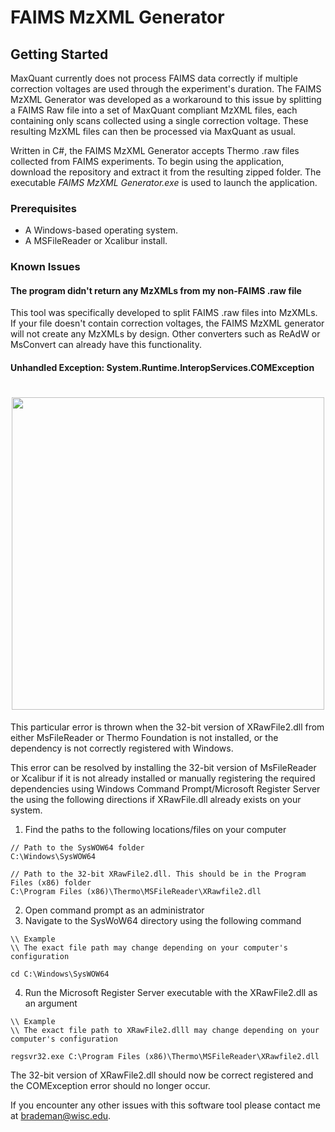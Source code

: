 # FAIMS MzXML Generator

## Getting Started

MaxQuant currently does not process FAIMS data correctly if multiple correction voltages are used through the experiment's duration. The FAIMS MzXML Generator was developed as a workaround to this issue by splitting a FAIMS Raw file into a set of MaxQuant compliant MzXML files, each containing only scans collected using a single correction voltage. These resulting MzXML files can then be processed via MaxQuant as usual.

Written in C#, the FAIMS MzXML Generator accepts Thermo .raw files collected from FAIMS experiments. To begin using the application, download the repository and extract it from the resulting zipped folder. The executable *FAIMS MzXML Generator.exe* is used to launch the application. 

### Prerequisites

- A Windows-based operating system.<br>
- A MSFileReader or Xcalibur install. 

### Known Issues

#### The program didn't return any MzXMLs from my non-FAIMS .raw file
This tool was specifically developed to split FAIMS .raw files into MzXMLs. If your file doesn't contain correction voltages, the FAIMS MzXML generator will not create any MzXMLs by design. Other converters such as ReAdW or MsConvert can already have this functionality.

#### Unhandled Exception: System.Runtime.InteropServices.COMException
<h1 align="center">
  <a><img src="https://github.com/coongroup/FAIMS-MzXML-Generator/blob/master/Images/XRawFileNotRegistered.png" width="500"></a>
</h1>

This particular error is thrown when the 32-bit version of XRawFile2.dll from either MsFileReader or Thermo Foundation is not installed, or the dependency is not correctly registered with Windows.

This error can be resolved by installing the 32-bit version of MsFileReader or Xcalibur if it is not already installed or manually registering the required dependencies using Windows Command Prompt/Microsoft Register Server the using the following directions if XRawFile.dll already exists on your system.


1. Find the paths to the following locations/files on your computer
```
// Path to the SysWOW64 folder
C:\Windows\SysWOW64

// Path to the 32-bit XRawFile2.dll. This should be in the Program Files (x86) folder
C:\Program Files (x86)\Thermo\MSFileReader\XRawfile2.dll
```
2. Open command prompt as an administrator
3. Navigate to the SysWoW64 directory using the following command
```
\\ Example
\\ The exact file path may change depending on your computer's configuration

cd C:\Windows\SysWOW64
```
4. Run the Microsoft Register Server executable with the XRawFile2.dll as an argument
```
\\ Example
\\ The exact file path to XRawFile2.dlll may change depending on your computer's configuration

regsvr32.exe C:\Program Files (x86)\Thermo\MSFileReader\XRawfile2.dll
```

The 32-bit version of XRawFile2.dll should now be correct registered and the COMException error should no longer occur.

If you encounter any other issues with this software tool please contact me at brademan@wisc.edu.
